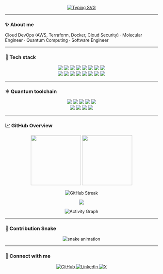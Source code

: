 <!-- Profile README for adrianalola -->

<p align="center">
  <a href="https://github.com/adrianalola">
    <img
      src="https://readme-typing-svg.demolab.com?font=Fira+Code&size=36&pause=900&color=7CFC00&center=true&vCenter=true&width=900&lines=$+Hi%2C+I'm+Adriana+%3A);Cloud+DevOps+Engineer;AWS+%7C+Terraform+%7C+Docker+%7C+Cloud+Security;Molecular+Engineer+%7C+Quantum+Computing;Software+Engineer+%7C+Pythonista"
      alt="Typing SVG"
    />
  </a>
</p>

---

### ✨ About me
Cloud DevOps (AWS, Terraform, Docker, Cloud Security) · Molecular Engineer · Quantum Computing · Software Engineer

---

### 🧰 Tech stack
<p align="center">
  <!-- Core tech -->
  <img src="https://img.shields.io/badge/Python-3776AB?logo=python&logoColor=white&style=for-the-badge" />
  <img src="https://img.shields.io/badge/HTML5-E34F26?logo=html5&logoColor=white&style=for-the-badge" />
  <img src="https://img.shields.io/badge/CSS3-1572B6?logo=css3&logoColor=white&style=for-the-badge" />
  <img src="https://img.shields.io/badge/SQL-4169E1?logo=postgresql&logoColor=white&style=for-the-badge" />
  <img src="https://img.shields.io/badge/Terraform-844FBA?logo=terraform&logoColor=white&style=for-the-badge" />
  <img src="https://img.shields.io/badge/Docker-2496ED?logo=docker&logoColor=white&style=for-the-badge" />
  <img src="https://img.shields.io/badge/AWS-232F3E?logo=amazon-aws&logoColor=white&style=for-the-badge" />
  <img src="https://img.shields.io/badge/Q%23-512BD4?logo=dotnet&logoColor=white&style=for-the-badge" />
  <br/>
  <!-- Extra dev tools -->
  <img src="https://img.shields.io/badge/Git-F05032?logo=git&logoColor=white&style=for-the-badge" />
  <img src="https://img.shields.io/badge/PostgreSQL-4169E1?logo=postgresql&logoColor=white&style=for-the-badge" />
  <img src="https://img.shields.io/badge/Visual%20Studio%20Code-007ACC?logo=visual-studio-code&logoColor=white&style=for-the-badge" />
  <img src="https://img.shields.io/badge/Linux-FCC624?logo=linux&logoColor=black&style=for-the-badge" />
  <img src="https://img.shields.io/badge/Ubuntu-E95420?logo=ubuntu&logoColor=white&style=for-the-badge" />
  <img src="https://img.shields.io/badge/Debian-A81D33?logo=debian&logoColor=white&style=for-the-badge" />
  <img src="https://img.shields.io/badge/Node.js-339933?logo=node.js&logoColor=white&style=for-the-badge" />
  <img src="https://img.shields.io/badge/GitHub%20Actions-2088FF?logo=github-actions&logoColor=white&style=for-the-badge" />
</p>

---

### ⚛️ Quantum toolchain
<p align="center">
  <img src="https://img.shields.io/badge/Qiskit-6929C4?logo=qiskit&logoColor=white&style=for-the-badge" />
  <img src="https://img.shields.io/badge/Q%23-512BD4?logo=dotnet&logoColor=white&style=for-the-badge" />
  <img src="https://img.shields.io/badge/IBM%20Quantum-052FAD?logo=ibm&logoColor=white&style=for-the-badge" />
  <img src="https://img.shields.io/badge/Jupyter-F37626?logo=jupyter&logoColor=white&style=for-the-badge" />
  <img src="https://img.shields.io/badge/Cirq-4285F4?style=for-the-badge" />
  <br/>
  <img src="https://img.shields.io/badge/PennyLane-FF006E?style=for-the-badge" />
  <img src="https://img.shields.io/badge/Microsoft%20Azure-0078D4?logo=microsoft-azure&logoColor=white&style=for-the-badge" />
  <img src="https://img.shields.io/badge/Azure%20Quantum-114582?style=for-the-badge" />
  <img src="https://img.shields.io/badge/GitHub%20Codespaces-24292F?logo=github&logoColor=white&style=for-the-badge" />
</p>

---

### 📈 GitHub Overview
<p align="center">
  <img height="165" src="https://github-readme-stats.vercel.app/api?username=adrianalola&show_icons=true&theme=radical" />
  <img height="165" src="https://github-readme-stats.vercel.app/api/top-langs/?username=adrianalola&layout=compact&theme=radical&langs_count=8" />
</p>

<p align="center">
  <img src="https://streak-stats.demolab.com?user=adrianalola&theme=radical" alt="GitHub Streak" />
</p>

<p align="center">
  <img src="https://github-profile-trophy.vercel.app/?username=adrianalola&theme=radical&no-frame=true&no-bg=true&margin-w=12" />
</p>

<p align="center">
  <img src="https://github-readme-activity-graph.vercel.app/graph?username=adrianalola&theme=radical" alt="Activity Graph" />
</p>

---

### 🐍 Contribution Snake
<p align="center">
  <picture>
    <source media="(prefers-color-scheme: dark)" srcset="https://raw.githubusercontent.com/adrianalola/adrianalola/output/github-contribution-grid-snake-dark.svg">
    <source media="(prefers-color-scheme: light)" srcset="https://raw.githubusercontent.com/adrianalola/adrianalola/output/github-contribution-grid-snake.svg">
    <img alt="snake animation" src="https://raw.githubusercontent.com/adrianalola/adrianalola/output/github-contribution-grid-snake.svg">
  </picture>
</p>

---

### 🤝 Connect with me
<p align="center">
  <a href="https://github.com/adrianalola">
    <img alt="GitHub" src="https://img.shields.io/badge/GitHub-181717?logo=github&logoColor=white&style=for-the-badge">
  </a>
  <a href="https://www.linkedin.com/in/adriana-martinez-ramos">
    <img alt="LinkedIn" src="https://img.shields.io/badge/LinkedIn-0A66C2?logo=linkedin&logoColor=white&style=for-the-badge">
  </a>
  <a href="https://x.com">
    <img alt="X" src="https://img.shields.io/badge/X-000000?logo=x&logoColor=white&style=for-the-badge">
  </a>
</p>

